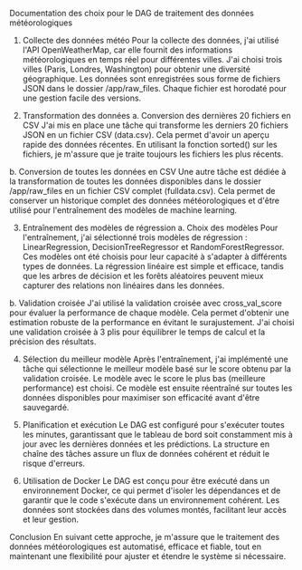 Documentation des choix pour le DAG de traitement des données météorologiques
1. Collecte des données météo
Pour la collecte des données, j'ai utilisé l'API OpenWeatherMap, car elle fournit des informations météorologiques en temps réel pour différentes villes. J'ai choisi trois villes (Paris, Londres, Washington) pour obtenir une diversité géographique. Les données sont enregistrées sous forme de fichiers JSON dans le dossier /app/raw_files. Chaque fichier est horodaté pour une gestion facile des versions.

2. Transformation des données
a. Conversion des dernières 20 fichiers en CSV
J'ai mis en place une tâche qui transforme les derniers 20 fichiers JSON en un fichier CSV (data.csv). Cela permet d'avoir un aperçu rapide des données récentes. En utilisant la fonction sorted() sur les fichiers, je m'assure que je traite toujours les fichiers les plus récents.

b. Conversion de toutes les données en CSV
Une autre tâche est dédiée à la transformation de toutes les données disponibles dans le dossier /app/raw_files en un fichier CSV complet (fulldata.csv). Cela permet de conserver un historique complet des données météorologiques et d'être utilisé pour l'entraînement des modèles de machine learning.

3. Entraînement des modèles de régression
a. Choix des modèles
Pour l'entraînement, j'ai sélectionné trois modèles de régression : LinearRegression, DecisionTreeRegressor et RandomForestRegressor. Ces modèles ont été choisis pour leur capacité à s'adapter à différents types de données. La régression linéaire est simple et efficace, tandis que les arbres de décision et les forêts aléatoires peuvent mieux capturer des relations non linéaires dans les données.

b. Validation croisée
J'ai utilisé la validation croisée avec cross_val_score pour évaluer la performance de chaque modèle. Cela permet d'obtenir une estimation robuste de la performance en évitant le surajustement. J'ai choisi une validation croisée à 3 plis pour équilibrer le temps de calcul et la précision des résultats.

4. Sélection du meilleur modèle
Après l'entraînement, j'ai implémenté une tâche qui sélectionne le meilleur modèle basé sur le score obtenu par la validation croisée. Le modèle avec le score le plus bas (meilleure performance) est choisi. Ce modèle est ensuite réentraîné sur toutes les données disponibles pour maximiser son efficacité avant d'être sauvegardé.

5. Planification et exécution
Le DAG est configuré pour s'exécuter toutes les minutes, garantissant que le tableau de bord soit constamment mis à jour avec les dernières données et les prédictions. La structure en chaîne des tâches assure un flux de données cohérent et réduit le risque d'erreurs.

6. Utilisation de Docker
Le DAG est conçu pour être exécuté dans un environnement Docker, ce qui permet d'isoler les dépendances et de garantir que le code s'exécute dans un environnement cohérent. Les données sont stockées dans des volumes montés, facilitant leur accès et leur gestion.

Conclusion
En suivant cette approche, je m'assure que le traitement des données météorologiques est automatisé, efficace et fiable, tout en maintenant une flexibilité pour ajuster et étendre le système si nécessaire.

